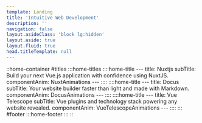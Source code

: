 ```yaml
---
template: Landing
title: 'Intuitive Web Development'
description: ''
navigation: false
layout.asideClass: 'block lg:hidden'
layout.aside: true
layout.fluid: true
head.titleTemplate: null
---
```


::home-container
#titles
  :::home-titles
    ::::home-title
    ---
    title: Nuxtjs
    subTitle: Build your next Vue.js application with confidence using NuxtJS.
    componentAnim: NuxtAnimations
    ---
    ::::
    ::::home-title
    ---
    title: Docus
    subTitle: Your website builder faster than light and made with Markdown.
    componentAnim: DocusAnimations
    ---
    ::::
    ::::home-title
    ---
    title: Vue Telescope
    subTitle: Vue plugins and technology stack powering any website revealed.
    componentAnim: VueTelescopeAnimations
    ---
    ::::
  :::
#footer
  :::home-footer
  :::
::
